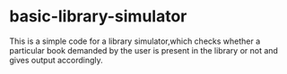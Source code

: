 # basic-library-simulator
This is a simple code for a library simulator,which checks whether a particular book demanded by the user is present in the library or not and gives output accordingly.
